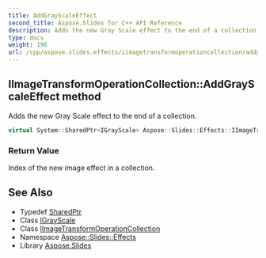 ```yaml
---
title: AddGrayScaleEffect
second_title: Aspose.Slides for C++ API Reference
description: Adds the new Gray Scale effect to the end of a collection.
type: docs
weight: 196
url: /cpp/aspose.slides.effects/iimagetransformoperationcollection/addgrayscaleeffect/
---
```

## IImageTransformOperationCollection::AddGrayScaleEffect method


Adds the new Gray Scale effect to the end of a collection.

```cpp
virtual System::SharedPtr<IGrayScale> Aspose::Slides::Effects::IImageTransformOperationCollection::AddGrayScaleEffect()=0
```


### Return Value

Index of the new image effect in a collection.

## See Also

* Typedef [SharedPtr](../../../system/sharedptr/)
* Class [IGrayScale](../../igrayscale/)
* Class [IImageTransformOperationCollection](../)
* Namespace [Aspose::Slides::Effects](../../)
* Library [Aspose.Slides](../../../)
